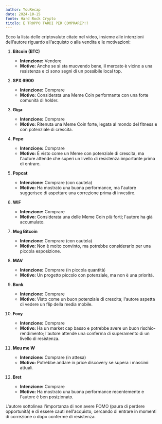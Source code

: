 ```yaml
---
author: YouRecap
date: 2024-10-15
fonte: Hard Rock Crypto
titolo: È TROPPO TARDI PER COMPRARE?!?
---
```


Ecco la lista delle criptovalute citate nel video, insieme alle intenzioni dell'autore riguardo all'acquisto o alla vendita e le motivazioni:

1. **Bitcoin (BTC)**
   - **Intenzione:** Vendere
   - **Motivo:** Anche se si sta muovendo bene, il mercato è vicino a una resistenza e ci sono segni di un possibile local top.

2. **SPX 6900**
   - **Intenzione:** Comprare
   - **Motivo:** Considerata una Meme Coin performante con una forte comunità di holder.

3. **Giga**
   - **Intenzione:** Comprare
   - **Motivo:** Ritenuta una Meme Coin forte, legata al mondo del fitness e con potenziale di crescita.

4. **Pepe**
   - **Intenzione:** Comprare
   - **Motivo:** È visto come un Meme con potenziale di crescita, ma l'autore attende che superi un livello di resistenza importante prima di entrare.

5. **Popcat**
   - **Intenzione:** Comprare (con cautela)
   - **Motivo:** Ha mostrato una buona performance, ma l'autore suggerisce di aspettare una correzione prima di investire.

6. **WIF**
   - **Intenzione:** Comprare
   - **Motivo:** Considerata una delle Meme Coin più forti; l'autore ha già accumulato.

7. **Mog Bitcoin**
   - **Intenzione:** Comprare (con cautela)
   - **Motivo:** Non è molto convinto, ma potrebbe considerarlo per una piccola esposizione.

8. **MAV**
   - **Intenzione:** Comprare (in piccola quantità)
   - **Motivo:** Un progetto piccolo con potenziale, ma non è una priorità.

9. **Bonk**
   - **Intenzione:** Comprare
   - **Motivo:** Visto come un buon potenziale di crescita; l'autore aspetta di vedere un flip della media mobile.

10. **Foxy**
    - **Intenzione:** Comprare
    - **Motivo:** Ha un market cap basso e potrebbe avere un buon rischio-rendimento; l'autore attende una conferma di superamento di un livello di resistenza.

11. **Meu me W**
    - **Intenzione:** Comprare (in attesa)
    - **Motivo:** Potrebbe andare in price discovery se supera i massimi attuali.

12. **Bret**
    - **Intenzione:** Comprare
    - **Motivo:** Ha mostrato una buona performance recentemente e l'autore è ben posizionato.

L'autore sottolinea l'importanza di non avere FOMO (paura di perdere opportunità) e di essere cauti nell'acquisto, cercando di entrare in momenti di correzione o dopo conferme di resistenza.

